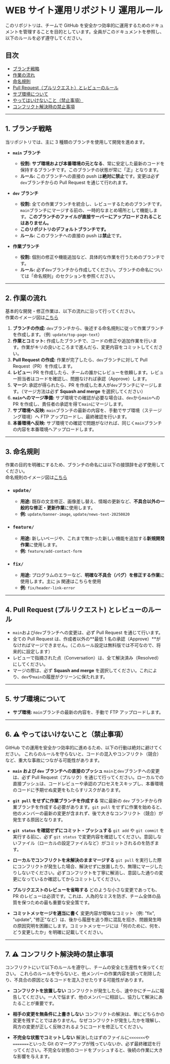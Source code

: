 # WEB サイト運用リポジトリ 運用ルール

このリポジトリは、チームで GitHub を安全かつ効率的に運用するためのドキュメントを管理することを目的としています。全員がこのドキュメントを参照し、以下のルールを必ず遵守してください。

## 目次
- [ブランチ戦略](#branch)
- [作業の流れ](#flow)
- [命名規則](#naming)
- [Pull Request（プルリクエスト）とレビューのルール](#pr-review)
- [サブ環境について](#staging)
- [やってはいけないこと（禁止事項）](#forbidden)
- [コンフリクト解決時の禁止事項](#conflict)


---
<a id="branch"></a>
## 1. ブランチ戦略

当リポジトリでは、主に 3 種類のブランチを使用して開発を進めます。

- **`main` ブランチ**

  - **役割:** **サブ環境および本番環境の元となる**、常に安定した最新のコードを保持するブランチです。このブランチの状態が常に「正」となります。
  - **ルール:** このブランチへの直接の push は**絶対に禁止**です。変更は必ず`dev`ブランチからの Pull Request を通じて行われます。

- **`dev` ブランチ**

  - **役割:** 全ての作業ブランチを統合し、レビューするためのブランチです。`main`ブランチにマージする前の、一時的なまとめ場所として機能します。**このブランチのファイルが直接サーバーにアップロードされることはありません。**
  - **このリポジトリのデフォルトブランチです。**
  - **ルール:** このブランチへの直接の push は**禁止**です。

- **作業ブランチ**
  - **役割:** 個別の修正や機能追加など、具体的な作業を行うためのブランチです。
  - **ルール:** 必ず`dev`ブランチから作成してください。ブランチの命名については「命名規則」のセクションを参照ください。

---
<a id="flow"></a>
## 2. 作業の流れ

基本的な開発・修正作業は、以下の流れに沿って行ってください。<br>
作業のイメージ図は[こちら](./Overview.md#作業の流れ)

1.  **ブランチの作成:** `dev`ブランチから、後述する命名規則に従って作業ブランチを作成します。（例: `update/top-page-text`）
2.  **作業とコミット:** 作成したブランチで、コードの修正や追加作業を行います。作業がキリの良いところまで進んだら、変更内容をコミットしてください。
3.  **Pull Request の作成:** 作業が完了したら、`dev`ブランチに対して Pull Request（PR）を作成します。
4.  **レビュー:** PR を作成したら、チームの誰かにレビューを依頼します。レビュー担当者はコードを確認し、問題なければ承認（Approve）します。
5.  **マージ:** 承認が得られたら、PR を作成した本人が`dev`ブランチにマージします。（マージ方法は必ず **Squash and merge** を選択してください）
6.  **`main`へのマージ準備:** サブ環境での確認が必要な場合は、`dev`から`main`への PR を作成し、責任者の承認を得て`main`にマージします。
7.  **サブ環境へ反映:** `main`ブランチの最新の内容を、手動でサブ環境（ステージング環境）へ FTP アップロードし、最終確認を行います。
8.  **本番環境へ反映:** サブ環境での確認で問題がなければ、同じく`main`ブランチの内容を本番環境へアップロードします。

---
<a id="naming"></a>
## 3. 命名規則

作業の目的を明確にするため、ブランチの命名には以下の接頭辞を必ず使用してください。<br>
命名規則のイメージ図は[こちら](./Overview.md#ブランチ命名規則イメージ)

- ### `update/`

  - **用途:** 既存の文言修正、画像差し替え、情報の更新など、**不具合以外の一般的な修正・更新作業**に使用します。
  - **例:** `update/banner-image`, `update/news-text-20250820`

- ### `feature/`

  - **用途:** 新しいページや、これまで無かった新しい機能を追加する**新規開発作業**に使用します。
  - **例:** `feature/add-contact-form`

- ### `fix/`
  - **用途:** プログラムのエラーなど、**明確な不具合（バグ）を修正する作業**に使用します。主に js 関連はこちらを使用
  - **例:** `fix/header-link-error`

---
<a id="pr-review"></a>
## 4. Pull Request (プルリクエスト) とレビューのルール

- `main`および`dev`ブランチへの変更は、必ず Pull Request を通じて行います。
- 全ての Pull Request は、作成者以外の**最低 1 名の承認（Approve）**がなければマージできません。（このルール設定は無料版では不可なので、将来的に設定します）
- レビューで指摘された点（Conversation）は、全て解決済み（Resolved）にしてください。
- マージの際は、必ず **Squash and merge** を選択してください。これにより、`dev`や`main`の履歴がクリーンに保たれます。

---
<a id="staging"></a>
## 5. サブ環境について

- **サブ環境:** `main`ブランチの最新の内容を、手動で FTP アップロードします。

---
<a id="forbidden"></a>
## 6. ⚠️ やってはいけないこと（禁止事項）

GitHub での運用を安全かつ効率的に進めるため、以下の行動は絶対に避けてください。
これらのルールを守らないと、コードの混入やコンフリクト（競合）など、重大な事故につながる可能性があります。

- **`main` および `dev` ブランチへの直接のプッシュ**
  `main`と`dev`ブランチへの変更は、必ず Pull Request（プルリク）を通じて行ってください。ローカルでの直接プッシュは、コードレビューや承認のプロセスをスキップし、本番環境のコードに予期せぬ変更をもたらすリスクがあります。

- **`git pull` をせずに作業ブランチを作成する**
  常に最新の `dev` ブランチから作業ブランチを作成する必要があります。`git pull` をせずに作業を始めると、他のメンバーの最新の変更が含まれず、後で大きなコンフリクト（競合）が発生する原因となります。

- **`git status` を確認せずにコミット・プッシュする**
  `git add` や `git commit` を実行する前に、必ず `git status` で変更内容を確認してください。意図しないファイル（ローカルの設定ファイルなど）がコミットされるのを防ぎます。

- **ローカルでコンフリクトを未解決のままマージする**
  `git pull` を実行した際にコンフリクトが発生した場合、解決せずに放置したり、無理にマージしたりしないでください。必ずコンフリクトを丁寧に解消し、意図した通りの変更になっているか確認してからコミットしてください。

- **プルリクエストのレビューを省略する**
  どのような小さな変更であっても、PR のレビューは必須です。これは、人為的なミスを防ぎ、チーム全体の品質を保つための最も重要な安全策です。

- **コミットメッセージを適当に書く**
  変更内容が曖昧なコミット（例: "fix", "update", "修正"など）は、後から履歴を追う際に混乱を招き、問題発生時の原因究明を困難にします。コミットメッセージには「何のために、何を、どう変更したか」を明確に記載してください。

---
<a id="conflict"></a>
## 7. ⚠️ コンフリクト解決時の禁止事項

コンフリクトにいて以下のルールを遵守し、チームの安全と生産性を保ってください。
これらのルールを守らないと、他メンバーの作業内容を誤って削除したり、不具合の原因となるコードを混入させたりする可能性があります。

- **コンフリクトを放置しない**
  コンフリクトが発生したら、速やかにチームに報告してください。一人で悩まず、他のメンバーに相談し、協力して解決にあたることが重要です。

- **相手の変更を無条件に上書きしない**
  コンフリクトの解決は、単にどちらかの変更を残すことではありません。なぜコンフリクトが発生したかを理解し、両方の変更が正しく反映されるようにコードを修正してください。

- **不完全な状態でコミットしない**
  解決したはずのファイルに`<<<<<<<`や`=======`といった Git のマークアップが残っていないか、必ず最終確認を行ってください。不完全な状態のコードをプッシュすると、後続の作業に大きな影響を与えます。


